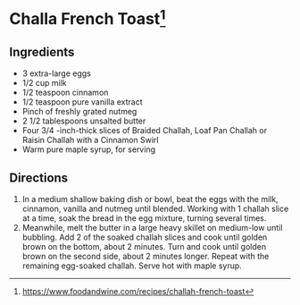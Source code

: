 # Challa French Toast[^1]

## Ingredients

- 3 extra-large eggs
- 1/2 cup milk
- 1/2 teaspoon cinnamon
- 1/2 teaspoon pure vanilla extract
- Pinch of freshly grated nutmeg
- 2 1/2 tablespoons unsalted butter
- Four 3/4 -inch-thick slices of Braided Challah, Loaf Pan Challah or Raisin Challah with a Cinnamon Swirl
- Warm pure maple syrup, for serving 

## Directions

1. In a medium shallow baking dish or bowl, beat the eggs with the milk, cinnamon, vanilla and nutmeg until blended. Working with 1 challah slice at a time, soak the bread in the egg mixture, turning several times.
2. Meanwhile, melt the butter in a large heavy skillet on medium-low until bubbling. Add 2 of the soaked challah slices and cook until golden brown on the bottom, about 2 minutes. Turn and cook until golden brown on the second side, about 2 minutes longer. Repeat with the remaining egg-soaked challah. Serve hot with maple syrup.

[^1]: https://www.foodandwine.com/recipes/challah-french-toast
